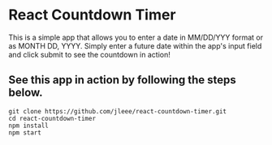 # React Countdown Timer
This is a simple app that allows you to enter a date in MM/DD/YYY format or as MONTH DD, YYYY. Simply enter a future date within the app's input field and click submit to see the countdown in action!

## See this app in action by following the steps below.
```
git clone https://github.com/jleee/react-countdown-timer.git
cd react-countdown-timer
npm install
npm start
```
